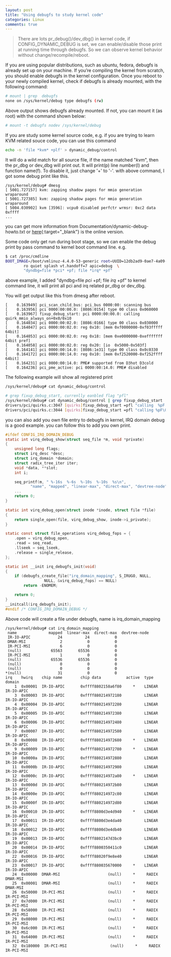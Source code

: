 ```yaml
---
layout: post 
title: "Using debugfs to study kernel code"
categories: Linux
comments: true
---
```


> There are lots pr_debug()/dev_dbg() in kernel code, if CONFIG_DYNAMIC_DEBUG is set, we can enable/disable those print at running time through debugfs.
So we can observe kernel behavior without change/recompile/reboot.

If you are using popular distributions, such as ubuntu, fedora, debugfs is already set up on your machine. 
If you’re compiling the kernel from scratch, you should enable debugfs in the kernel configuration. 
Once you reboot to your newly compiled kernel, check if debugfs is already mounted, with the following command:

```bash
# mount | grep  debugfs
none on /sys/kernel/debug type debugfs (rw)
```
Above output shows debugfs already mounted. If not, you can mount it (as root) with the command shown below:

```bash
# mount -t debugfs nodev /sys/kernel/debug
```

If you are study some kernel source code, e.g. if you are trying to learn KVM related souce code, you can use this command

```bash
echo -n 'file *kvm* +plf' > dynamic_debug/control
```

It will do a wild match for all source file, if the name matched "*kvm*", then the pr_dbg or dev_dbg will print out. 
It will print(p) line number(l) and function name(f). To disable it, just change '+' to '-'. with above command, I got some debug print like this.

```
/sys/kernel/debug# dmesg 
[ 5001.727157] kvm: zapping shadow pages for mmio generation wraparound
[ 5001.727385] kvm: zapping shadow pages for mmio generation wraparound
[ 5004.030902] kvm [3596]: vcpu0 disabled perfctr wrmsr: 0xc2 data 0xffff
...
```

you can get more information from Documentation/dynamic-debug-howto.txt or 
[here](https://www.kernel.org/doc/Documentation/dynamic-debug-howto.txt){:target="_blank"} is the online version.

Some code only get run during boot stage, so we can enable the debug print by pass command to kernel boot command line. e.g.

```bash
$ cat /proc/cmdline 
BOOT_IMAGE=/boot/vmlinuz-4.4.0-53-generic root=UUID=12db2ad9-0ae7-4a09-9894-7271bcb91bb3 \
        ro quiet splash vt.handoff=7 apic=debug  \
        "dyndbg=file *pci* +pf; file *irq* +pf"
```

above example, I added "dyndbg=file *pci* +pf; file *irq* +pf" to kernel command line, it will print all pci and irq related pr_dbg or dev_dbg.

You will get output like this from dmesg after reboot.
```
[    0.163949] pci_scan_child_bus: pci_bus 0000:00: scanning bus
[    0.163956] pci 0000:00:00.0: [8086:0154] type 00 class 0x060000
[    0.163967] fixup_debug_start: pci 0000:00:00.0: calling quirk_mmio_always_on+0x0/0x10
[    0.164034] pci 0000:00:02.0: [8086:0166] type 00 class 0x030000
[    0.164047] pci 0000:00:02.0: reg 0x10: [mem 0xf0000000-0xf03fffff 64bit]
[    0.164053] pci 0000:00:02.0: reg 0x18: [mem 0xe0000000-0xefffffff 64bit pref]
[    0.164058] pci 0000:00:02.0: reg 0x20: [io  0x5000-0x503f]
[    0.164141] pci 0000:00:14.0: [8086:1e31] type 00 class 0x0c0330
[    0.164172] pci 0000:00:14.0: reg 0x10: [mem 0xf2520000-0xf252ffff 64bit]
[    0.164231] pci 0000:00:14.0: PME# supported from D3hot D3cold
[    0.164236] pci_pme_active: pci 0000:00:14.0: PME# disabled
```

The following example will show all registered print

```bash
/sys/kernel/debug# cat dynamic_debug/control

# grep fixup_debug_start, currenlly eanbled flag "pfl"
/sys/kernel/debug# cat dynamic_debug/control | grep fixup_debug_start
drivers/pci/quirks.c:3047 [quirks]fixup_debug_start =pfl "calling  %pF @ %i for %s\012"
drivers/pci/quirks.c:3044 [quirks]fixup_debug_start =pfl "calling %pF\012"
```

you can also add you own file entry to debugfs in kernel, IRQ domain debug is a good example.
you can follow this to add you own print.

```c
#ifdef CONFIG_IRQ_DOMAIN_DEBUG
static int virq_debug_show(struct seq_file *m, void *private)
{
    unsigned long flags;
    struct irq_desc *desc;
    struct irq_domain *domain;
    struct radix_tree_iter iter;
    void *data, **slot;
    int i;

    seq_printf(m, " %-16s  %-6s  %-10s  %-10s  %s\n",
           "name", "mapped", "linear-max", "direct-max", "devtree-node");
    ...
    return 0;
}

static int virq_debug_open(struct inode *inode, struct file *file)
{
    return single_open(file, virq_debug_show, inode->i_private);
}

static const struct file_operations virq_debug_fops = {
    .open = virq_debug_open,
    .read = seq_read,
    .llseek = seq_lseek,
    .release = single_release,
};

static int __init irq_debugfs_init(void)
{
    if (debugfs_create_file("irq_domain_mapping", S_IRUGO, NULL,
                 NULL, &virq_debug_fops) == NULL)
        return -ENOMEM;

    return 0;
}
__initcall(irq_debugfs_init);
#endif /* CONFIG_IRQ_DOMAIN_DEBUG */
```

Above code will create a file  under debugfs, name is irq_domain_mapping
```
/sys/kernel/debug# cat irq_domain_mapping 
 name              mapped  linear-max  direct-max  devtree-node
 IR-IO-APIC            24          24           0  
 DMAR-MSI               2           0           0  
 IR-PCI-MSI             6           0           0  
 (null)             65563       65536           0  
 IR-PCI-MSI             1           0           0  
 (null)             65536       65536           0  
 (null)                 0           0           0  
 (null)                 0           0           0  
*(null)                31           0           0  
irq    hwirq    chip name        chip data           active  type            domain
    1  0x00001  IR-IO-APIC       0xffff8802158a6f80     *    LINEAR          IR-IO-APIC
    3  0x00003  IR-IO-APIC       0xffff880214972180          LINEAR          IR-IO-APIC
    4  0x00004  IR-IO-APIC       0xffff880214972280          LINEAR          IR-IO-APIC
    5  0x00005  IR-IO-APIC       0xffff880214972380          LINEAR          IR-IO-APIC
    6  0x00006  IR-IO-APIC       0xffff880214972480          LINEAR          IR-IO-APIC
    7  0x00007  IR-IO-APIC       0xffff880214972580          LINEAR          IR-IO-APIC
    8  0x00008  IR-IO-APIC       0xffff880214972680     *    LINEAR          IR-IO-APIC
    9  0x00009  IR-IO-APIC       0xffff880214972780     *    LINEAR          IR-IO-APIC
   10  0x0000a  IR-IO-APIC       0xffff880214972880          LINEAR          IR-IO-APIC
   11  0x0000b  IR-IO-APIC       0xffff880214972980          LINEAR          IR-IO-APIC
   12  0x0000c  IR-IO-APIC       0xffff880214972a80     *    LINEAR          IR-IO-APIC
   13  0x0000d  IR-IO-APIC       0xffff880214972b80          LINEAR          IR-IO-APIC
   14  0x0000e  IR-IO-APIC       0xffff880214972c80          LINEAR          IR-IO-APIC
   15  0x0000f  IR-IO-APIC       0xffff880214972d80          LINEAR          IR-IO-APIC
   16  0x00010  IR-IO-APIC       0xffff8800d3e4d940     *    LINEAR          IR-IO-APIC
   17  0x00011  IR-IO-APIC       0xffff8800d3e4da40          LINEAR          IR-IO-APIC
   18  0x00012  IR-IO-APIC       0xffff8800d3e4db40          LINEAR          IR-IO-APIC
   19  0x00013  IR-IO-APIC       0xffff8802147d3bc0          LINEAR          IR-IO-APIC
   20  0x00014  IR-IO-APIC       0xffff8800350411c0          LINEAR          IR-IO-APIC
   22  0x00016  IR-IO-APIC       0xffff88020f9e8e40          LINEAR          IR-IO-APIC
   23  0x00017  IR-IO-APIC       0xffff880035670000     *    LINEAR          IR-IO-APIC
   24  0x00000  DMAR-MSI                     (null)     *     RADIX          DMAR-MSI
   25  0x00001  DMAR-MSI                     (null)     *     RADIX          DMAR-MSI
   26  0x50000  IR-PCI-MSI                   (null)     *     RADIX          IR-PCI-MSI
   27  0x7d000  IR-PCI-MSI                   (null)     *     RADIX          IR-PCI-MSI
   28  0x58000  IR-PCI-MSI                   (null)     *     RADIX          IR-PCI-MSI
   29  0x08000  IR-PCI-MSI                   (null)     *     RADIX          IR-PCI-MSI
   30  0x6c000  IR-PCI-MSI                   (null)     *     RADIX          IR-PCI-MSI
   31  0x64000  IR-PCI-MSI                   (null)     *     RADIX          IR-PCI-MSI
   32  0x180000  IR-PCI-MSI                   (null)     *     RADIX          IR-PCI-MSI
```

